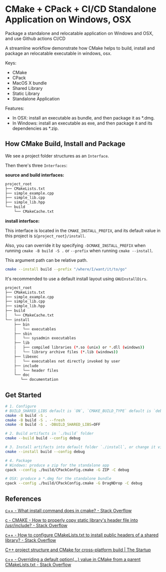 # CMake + CPack + CI/CD Standalone Application on Windows, OSX

Package a standalone and relocatable application on Windows and OSX, and use Github actions CI/CD

A streamline workflow demonstrate how CMake helps to build, install and package an relocatable executable in windows, osx.

Keys:

- CMake
- CPack
- MacOS X bundle
- Shared Library
- Static Library
- Standalone Application

Features:

- In OSX: install an executable as bundle, and then package it as *.dmg.
- In Windows: install an executable as exe, and then package it and its dependencies as *.zip.

## How CMake Build, Install and Package

We see a project folder structures as an `Interface`.

Then there's three `Interfaces`:

**source and build interfaces:**

```sh
project_root
├── CMakeLists.txt
├── simple_example.cpp
├── simple_lib.cpp
├── simple_lib.hpp
└── build
    └── CMakeCache.txt
```

**install interface:**

This interface is located in the `CMAKE_INSTALL_PREFIX`, and its default value in this project is  `${project_root}/install`.

Also, you can override it by specifying `-DCMAKE_INSTALL_PREFIX` when running `cmake -B build -S .` or `--prefix` when running `cmake --install`.

This argument path can be relative path.

```sh
cmake --install build --prefix "/where/I/want/it/to/go"
```

It's recommended to use a default install layout using `GNUInstallDirs`.

```sh
project_root
├── CMakeLists.txt
├── simple_example.cpp
├── simple_lib.cpp
├── simple_lib.hpp
├── build
│   └── CMakeCache.txt
└── install
    ├── bin
    │   └── executables
    ├── sbin
    │   └── sysadmin executables
    ├── lib
    │   ├── compiled libraries (*.so (unix) or *.dll (windows))
    │   └── library archive files (*.lib (windows))
    ├── libexec
    │   └── executables not directly invoked by user
    ├── include
    │   └── header files
    └── doc
       └── documentation
```

## Get Started

```sh
# 1. Configure
# BUILD_SHARED_LIBS default is `ON`, `CMAKE_BUILD_TYPE` default is `debug`
cmake -B build -S .
cmake -B build -S . --fresh
cmake -B build -S . -DBUILD_SHARED_LIBS=OFF

# 2. Build artifacts in `./build` folder
cmake --build build --config debug

# 3. Install artifacts into default folder `./install`, or change it via `--prefix`
cmake --install build --config debug

# 4. Package
# Windows: produce a zip for the standalone app
cpack --config ./build/CPackConfig.cmake -G ZIP -C debug

# OSX: produce a *.dmg for the standalone bundle
cpack --config ./build/CPackConfig.cmake -G DragNDrop -C debug
```

## References

[c++ - What install command does in cmake? - Stack Overflow](https://stackoverflow.com/questions/53121491/what-install-command-does-in-cmake)

[c - CMAKE - How to properly copy static library's header file into /usr/include? - Stack Overflow](https://stackoverflow.com/questions/10487256/cmake-how-to-properly-copy-static-librarys-header-file-into-usr-include)

[c++ - How to configure CMakeLists.txt to install public headers of a shared library? - Stack Overflow](https://stackoverflow.com/questions/54271925/how-to-configure-cmakelists-txt-to-install-public-headers-of-a-shared-library)

[C++ project structure and CMake for cross-platform build | The Startup](https://medium.com/swlh/c-project-structure-for-cmake-67d60135f6f5)

[c++ - Overriding a default option(...) value in CMake from a parent CMakeLists.txt - Stack Overflow](https://stackoverflow.com/questions/3766740/overriding-a-default-option-value-in-cmake-from-a-parent-cmakelists-txt)